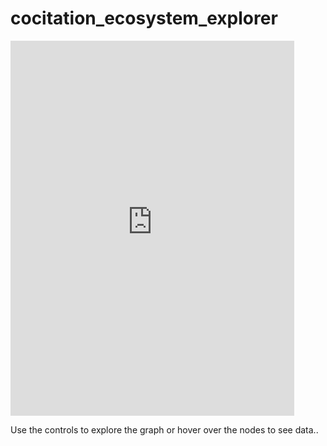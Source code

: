 # cocitation_ecosystem_explorer

<iframe width="90%" height="600" frameborder="0" scrolling="no" src="https://jihadiscapes.github.io/cocitation_ecosystem_explorer/Cocitation_Ecosystem_Explorer_2.html"> </iframe> 

Use the controls to explore the graph or hover over the nodes to see data.. 
